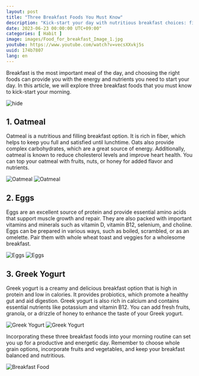 ```yaml
---
layout: post
title: "Three Breakfast Foods You Must Know"
description: "Kick-start your day with nutritious breakfast choices: fiber-rich #Oatmeal, protein-packed #Eggs, and creamy #GreekYogurt. Stay energized! #HealthyBreakfast #NutritionTips"
date: 2023-06-23 00:00:00 UTC+09:00"
categories: [ Habit ]
image: images/Food_for_breakfast_Image_1.jpg
youtube: https://www.youtube.com/watch?v=vecsXXvkj5s
uuid: 174b7807
lang: en
---
```


Breakfast is the most important meal of the day, and choosing the right foods can provide you with the energy and nutrients you need to start your day. In this article, we will explore three breakfast foods that you must know to kick-start your morning.

![hide](images/Food_for_breakfast_Image_1.jpg)


## 1. Oatmeal
Oatmeal is a nutritious and filling breakfast option. It is rich in fiber, which helps to keep you full and satisfied until lunchtime. Oats also provide complex carbohydrates, which are a great source of energy. Additionally, oatmeal is known to reduce cholesterol levels and improve heart health. You can top your oatmeal with fruits, nuts, or honey for added flavor and nutrients.

![Oatmeal](images/oatmeal_Image_1.jpg)
![Oatmeal](images/oatmeal_Image_2.jpg)


## 2. Eggs
Eggs are an excellent source of protein and provide essential amino acids that support muscle growth and repair. They are also packed with important vitamins and minerals such as vitamin D, vitamin B12, selenium, and choline. Eggs can be prepared in various ways, such as boiled, scrambled, or as an omelette. Pair them with whole wheat toast and veggies for a wholesome breakfast.

![Eggs](images/eggs_Image_1.jpg)
![Eggs](images/eggs_Image_2.jpg)


## 3. Greek Yogurt
Greek yogurt is a creamy and delicious breakfast option that is high in protein and low in calories. It provides probiotics, which promote a healthy gut and aid digestion. Greek yogurt is also rich in calcium and contains essential nutrients like potassium and vitamin B12. You can add fresh fruits, granola, or a drizzle of honey to enhance the taste of your Greek yogurt.

![Greek Yogurt](images/yogurt_Image_1.jpeg)
![Greek Yogurt](images/yogurt_Image_2.jpg)




Incorporating these three breakfast foods into your morning routine can set you up for a productive and energetic day. Remember to choose whole grain options, incorporate fruits and vegetables, and keep your breakfast balanced and nutritious.

![Breakfast Food](images/Food_for_breakfast_Image_2.jpg)